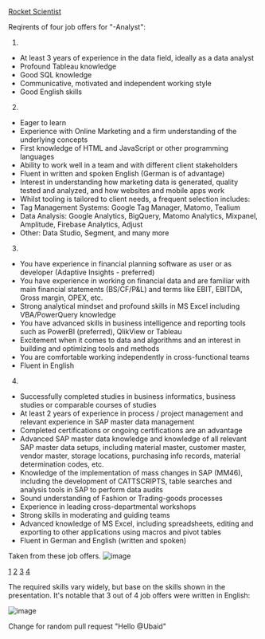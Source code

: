 [Rocket Scientist](https://www.linkedin.com/jobs/view/3133175488/?eBP=JOB_SEARCH_ORGANIC&refId=y1ATAz2Is8EsHt9ViMm5Lg%3D%3D&trackingId=52SUHtdm5sdls%2BiCrV344w%3D%3D&trk=flagship3_search_srp_jobs "Rocket Scientist")

Reqirents of four job offers for "-Analyst":

1. 
- At least 3 years of experience in the data field, ideally as a data analyst
- Profound Tableau knowledge
- Good SQL knowledge
- Communicative, motivated and independent working style
- Good English skills

2.
- Eager to learn
- Experience with Online Marketing and a firm understanding of the underlying concepts
- First knowledge of HTML and JavaScript or other programming languages
- Ability to work well in a team and with different client stakeholders
- Fluent in written and spoken English (German is of advantage)
- Interest in understanding how marketing data is generated, quality tested and analyzed, and how websites and mobile apps work
- Whilst tooling is tailored to client needs, a frequent selection includes:
- Tag Management Systems: Google Tag Manager, Matomo, Tealium
- Data Analysis: Google Analytics, BigQuery, Matomo Analytics, Mixpanel, Amplitude, Firebase Analytics, Adjust
- Other: Data Studio, Segment, and many more

3.

- You have experience in financial planning software as user or as developer (Adaptive Insights - preferred)
- You have experience in working on financial data and are familiar with main financial statements (BS/CF/P&L) and terms like EBIT, EBITDA, Gross margin,     OPEX, etc.
- Strong analytical mindset and profound skills in MS Excel including VBA/PowerQuery knowledge
- You have advanced skills in business intelligence and reporting tools such as PowerBI (preferred), QlikView or Tableau
- Excitement when it comes to data and algorithms and an interest in building and optimizing tools and methods
- You are comfortable working independently in cross-functional teams
- Fluent in English

4.
- Successfully completed studies in business informatics, business studies or comparable courses of studies
- At least 2 years of experience in process / project management and relevant experience in SAP master data management
- Completed certifications or ongoing certifications are an advantage
- Advanced SAP master data knowledge and knowledge of all relevant SAP master data setups, including material master, customer master, vendor master,       storage locations, purchasing info records, material determination codes, etc.
- Knowledge of the implementation of mass changes in SAP (MM46), including the development of CATTSCRIPTS, table searches and analysis tools in SAP to     perform data audits
- Sound understanding of Fashion or Trading-goods processes
- Experience in leading cross-departmental workshops
- Strong skills in moderating and guiding teams
- Advanced knowledge of MS Excel, including spreadsheets, editing and exporting to other applications using macros and pivot tables
- Fluent in German and English (written and spoken)


Taken from these job offers.
![image](https://user-images.githubusercontent.com/107697741/174969151-2a1b8017-6249-4d88-ba9a-7f4e878433ad.png)

[1](https://www.linkedin.com/jobs/view/3123670371)
[2](https://www.linkedin.com/jobs/view/3133931251)
[3](https://www.linkedin.com/jobs/view/3117675702)
[4](https://www.linkedin.com/jobs/view/3120239156)

The required skills vary widely, but base on the skills shown in the presentation. It's notable that 3 out of 4 job offers were written in English: 

![image](https://user-images.githubusercontent.com/107697741/174969606-a5c5a1df-a89e-44ed-b2e3-f7807fb2dd03.png)


Change for random pull request "Hello @Ubaid"



